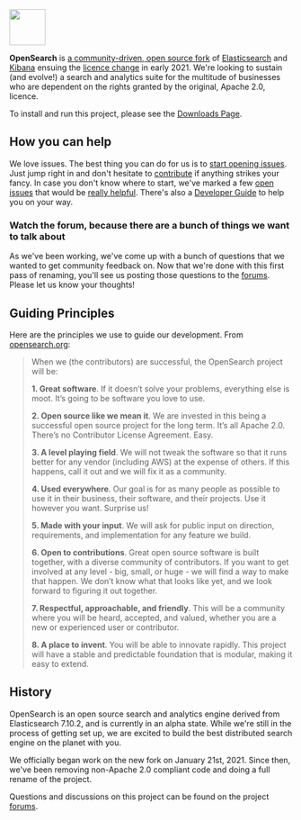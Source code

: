 <img src="https://opensearch.org/assets/brand/SVG/Logo/opensearch_logo_default.svg" height="64px"/>

**OpenSearch** is
[a community-driven, open source fork](https://aws.amazon.com/blogs/opensource/introducing-opensearch/)
of [Elasticsearch](https://en.wikipedia.org/wiki/Elasticsearch) and
[Kibana](https://en.wikipedia.org/wiki/Kibana) ensuing the
[licence change](https://opensource.org/node/1099) in early 2021. We're looking
to sustain (and evolve!) a search and analytics suite for the multitude of
businesses who are dependent on the rights granted by the original, Apache 2.0,
licence.

To install and run this project, please see the [Downloads Page](https://opensearch.org/downloads.html).

## How you can help

We love issues. The best thing you can do for us is to [start opening issues](https://github.com/opensearch-project/OpenSearch/issues/new/choose).
Just jump right in and don't hesitate to [contribute](https://github.com/opensearch-project/OpenSearch/blob/main/CONTRIBUTING.md)
if anything strikes your fancy. In case you don't know where to start, we've
marked a few [open issues](https://github.com/opensearch-project/OpenSearch/issues)
that would be [really helpful](https://github.com/opensearch-project/OpenSearch/issues?q=is%3Aissue+is%3Aopen+label%3A%22help+wanted%22).
There's also a [Developer Guide](https://github.com/opensearch-project/OpenSearch/blob/main/DEVELOPER_GUIDE.md)
to help you on your way.

### Watch the forum, because there are a bunch of things we want to talk about
As we've been working, we've come up with a bunch of questions that we wanted to get community feedback on.  Now that we're done with this first pass of renaming, you'll see us posting those questions to the [forums](https://discuss.opendistrocommunity.dev/).  Please let us know your thoughts!


## Guiding Principles

Here are the principles we use to guide our development. From [opensearch.org](http://opensearch.org):

> When we (the contributors) are successful, the OpenSearch project will be:
>
>**1. Great software**. If it doesn’t solve your problems, everything else is moot. It’s going to be software you love to use.
>
>**2. Open source like we mean it**. We are invested in this being a successful open source project for the long term. It’s all Apache 2.0. There’s no Contributor License Agreement. Easy.
>
>**3. A level playing field**. We will not tweak the software so that it runs better for any vendor (including AWS) at the expense of others. If this happens, call it out and we will fix it as a community.
>
>**4. Used everywhere**. Our goal is for as many people as possible to use it in their business, their software, and their projects. Use it however you want. Surprise us!
>
>**5. Made with your input**. We will ask for public input on direction, requirements, and implementation for any feature we build.
>
>**6. Open to contributions**. Great open source software is built together, with a diverse community of contributors. If you want to get involved at any level - big, small, or huge - we will find a way to make that happen. We don’t know what that looks like yet, and we look forward to figuring it out together.
>
>**7. Respectful, approachable, and friendly**. This will be a community where you will be heard, accepted, and valued, whether you are a new or experienced user or contributor.
>
>**8. A place to invent**. You will be able to innovate rapidly. This project will have a stable and predictable foundation that is modular, making it easy to extend.

## History

OpenSearch is an open source search and analytics engine derived from Elasticsearch 7.10.2, and is currently in an alpha state. While we're still in the process of getting set up, we are excited to build the best distributed search engine on the planet with you.

We officially began work on the new fork on January 21st, 2021.  Since then, we've been removing non-Apache 2.0 compliant code and doing a full rename of the project.

Questions and discussions on this project can be found on the project [forums](https://discuss.opendistrocommunity.dev/).
